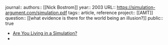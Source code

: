 journal::
authors:: [[Nick Bostrom]] 
year:: 2003
URL:: https://simulation-argument.com/simulation.pdf
tags:: article, reference
project:: [[AMT]]  
question:: [[what evidence is there for the world being an illusion?]] 
public:: true

- [Are You Living in a Simulation?](https://simulation-argument.com/simulation/)
-